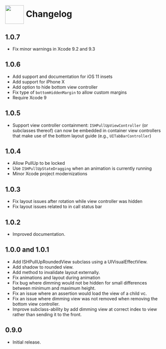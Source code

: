 # <img src="icon.png" align="center" width="60" height="60"> Changelog

## 1.0.7

* Fix minor warnings in Xcode 9.2 and 9.3

## 1.0.6

* Add support and documentation for iOS 11 insets
* Add support for iPhone X
* Add option to hide bottom view controller
* Fix type of `bottomHiddenMargin` to allow custom margins
* Require Xcode 9

## 1.0.5

* Support view controller containment: `ISHPullUpViewController` (or subclasses thereof) can now be embedded in container view controllers that make use of the bottom layout guide (e.g., `UITabBarController`)

## 1.0.4

* Allow PullUp to be locked
* Use `ISHPullUpStateDragging` when an animation is currently running
* Minor Xcode project modernizations

## 1.0.3

* Fix layout issues after rotation while view controller was hidden
* Fix layout issues related to in call status bar

## 1.0.2

* Improved documentation.

## 1.0.0 and 1.0.1

* Add ISHPullUpRoundedView subclass using a UIVisualEffectView.
* Add shadow to rounded view.
* Add method to invalidate layout externally.
* Fix animations and layout during animation
* Fix bug where dimming would not be hidden for small differences between minimum and maximum height.
* Fix an issue where an assertion would load the view of a child vc.
* Fix an issue where dimming view was not removed when removing the bottom view controller.
* Improve subclass-ability by add dimming view at correct index to view rather than sending it to the front.

## 0.9.0

* Initial release. 
